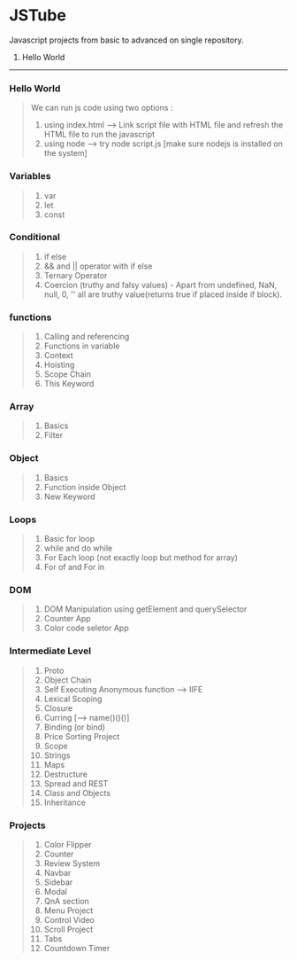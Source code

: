 # JSTube

Javascript projects from basic to advanced on single repository.

1. Hello World

---

### Hello World

> We can run js code using two options :
>
> 1.  using index.html --> Link script file with HTML file and refresh the HTML file to run the javascript
> 2.  using node --> try node script.js [make sure nodejs is installed on the system]

### Variables

> 1.  var <br/>
> 2.  let <br/>
> 3.  const

### Conditional

> 1.  if else <br/>
> 2.  && and || operator with if else<br/>
> 3.  Ternary Operator<br/>
> 4.  Coercion (truthy and falsy values) - Apart from undefined, NaN, null, 0, '' all are truthy value(returns true if placed inside if block).

### functions

> 1.  Calling and referencing<br/>
> 2.  Functions in variable<br/>
> 3.  Context<br/>
> 4.  Hoisting<br/>
> 5.  Scope Chain<br/>
> 6.  This Keyword

### Array

> 1.  Basics<br/>
> 2.  Filter

### Object

> 1.  Basics<br/>
> 2.  Function inside Object
> 3.  New Keyword

### Loops

> 1.  Basic for loop<br/>
> 2.  while and do while<br/>
> 3.  For Each loop (not exactly loop but method for array)<br/>
> 4.  For of and For in

### DOM

> 1.  DOM Manipulation using getElement and querySelector<br/>
> 2.  Counter App <br/>
> 3.  Color code seletor App

### Intermediate Level

> 1.  Proto <br/>
> 2.  Object Chain <br/>
> 3.  Self Executing Anonymous function --> IIFE <br/>
> 4.  Lexical Scoping <br/>
> 5.  Closure <br/>
> 6.  Curring [--> name()()()] <br/>
> 7.  Binding (or bind) <br/>
> 8.  Price Sorting Project <br/>
> 9.  Scope <br/>
> 10. Strings <br/>
> 11. Maps <br/>
> 12. Destructure <br/>
> 13. Spread and REST <br/>
> 14. Class and Objects<br/>
> 15. Inheritance <br/>

### Projects

> 1.  Color Flipper <br/>
> 2.  Counter <br/>
> 3.  Review System <br />
> 4.  Navbar <br/>
> 5.  Sidebar <br/>
> 6.  Modal <br/>
> 7.  QnA section <br/>
> 8.  Menu Project <br/>
> 9.  Control Video <br/>
> 10. Scroll Project <br/>
> 11. Tabs <br/>
> 12. Countdown Timer <br/>

